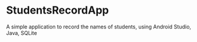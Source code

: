 # StudentsRecordApp
A simple application to record the names of students, using Android Studio, Java, SQLite
